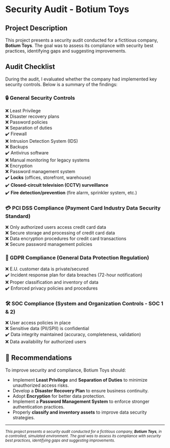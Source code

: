 # **Security Audit - Botium Toys**  

## **Project Description**  
This project presents a security audit conducted for a fictitious company, **Botium Toys**. The goal was to assess its compliance with security best practices, identifying gaps and suggesting improvements.  

## **Audit Checklist**  
During the audit, I evaluated whether the company had implemented key security controls. Below is a summary of the findings:  

### **🔒 General Security Controls**  
❌ Least Privilege  
❌ Disaster recovery plans  
❌ Password policies  
❌ Separation of duties  
✔️ Firewall  
❌ Intrusion Detection System (IDS)  
❌ Backups  
✔️ Antivirus software  
❌ Manual monitoring for legacy systems  
❌ Encryption  
❌ Password management system  
✔️ **Locks** (offices, storefront, warehouse)  
✔️ **Closed-circuit television (CCTV) surveillance**  
✔️ **Fire detection/prevention** (fire alarm, sprinkler system, etc.)  

### **💳 PCI DSS Compliance** (Payment Card Industry Data Security Standard)  
❌ Only authorized users access credit card data  
❌ Secure storage and processing of credit card data  
❌ Data encryption procedures for credit card transactions  
❌ Secure password management policies  

### **📜 GDPR Compliance** (General Data Protection Regulation)  
❌ E.U. customer data is private/secured  
✔️ Incident response plan for data breaches (72-hour notification)  
❌ Proper classification and inventory of data  
✔️ Enforced privacy policies and procedures  

### **🛠️ SOC Compliance** (System and Organization Controls - SOC 1 & 2)  
❌ User access policies in place  
❌ Sensitive data (PII/SPII) is confidential  
✔️ Data integrity maintained (accuracy, completeness, validation)  
❌ Data availability for authorized users  

## 📌 **Recommendations**  
To improve security and compliance, Botium Toys should:  
- Implement **Least Privilege** and **Separation of Duties** to minimize unauthorized access risks.  
- Develop a **Disaster Recovery Plan** to ensure business continuity.  
- Adopt **Encryption** for better data protection.  
- Implement a **Password Management System** to enforce stronger authentication practices.  
- Properly **classify and inventory assets** to improve data security strategies.  

---  

<sub>*This project presents a security audit conducted for a fictitious company, **Botium Toys**, in a controlled, simulated environment. The goal was to assess its compliance with security best practices, identifying gaps and suggesting improvements.*</sub>  


